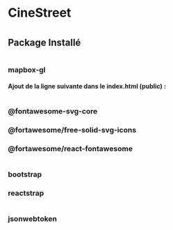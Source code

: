# CineStreet
#
## Package Installé
#
### mapbox-gl
#### Ajout de la ligne suivante dans le index.html (public) :
#### <link href="https://api.mapbox.com/mapbox-gl-js/v1.9.0/mapbox-gl.css" rel="stylesheet" />
#
### @fontawesome-svg-core
### @fortawesome/free-solid-svg-icons
### @fortawesome/react-fontawesome
#
### bootstrap
### reactstrap
#
### jsonwebtoken